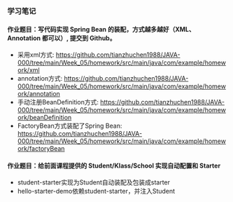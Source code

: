 ### 学习笔记
#### 作业题目：写代码实现 Spring Bean 的装配，方式越多越好（XML、Annotation 都可以）, 提交到 Github。
- 采用xml方式: 
https://github.com/tianzhuchen1988/JAVA-000/tree/main/Week_05/homework/src/main/java/com/example/homework/xml
- annotation方式: 
https://github.com/tianzhuchen1988/JAVA-000/tree/main/Week_05/homework/src/main/java/com/example/homework/annotation
- 手动注册BeanDefinition方式: 
https://github.com/tianzhuchen1988/JAVA-000/tree/main/Week_05/homework/src/main/java/com/example/homework/beanDefinition
- FactoryBean方式装配了Spring Bean:
https://github.com/tianzhuchen1988/JAVA-000/tree/main/Week_05/homework/src/main/java/com/example/homework/factoryBean

#### 作业题目：给前面课程提供的 Student/Klass/School 实现自动配置和 Starter
- student-starter实现为Student自动装配及包装成starter
- hello-starter-demo依赖student-starter，并注入Student
